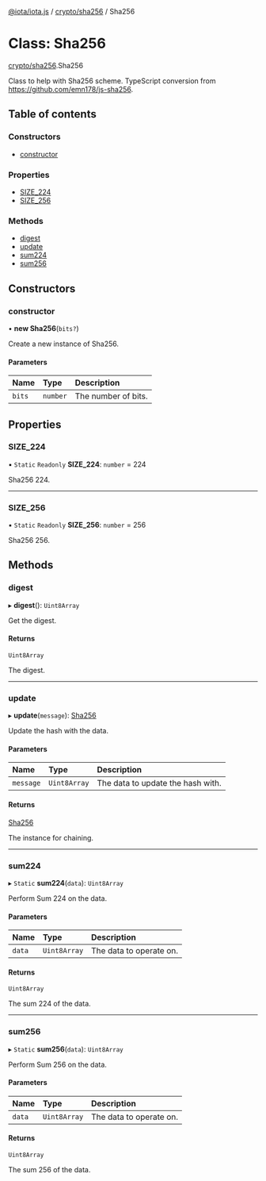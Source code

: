 [@iota/iota.js](../README.md) / [crypto/sha256](../modules/crypto_sha256.md) / Sha256

# Class: Sha256

[crypto/sha256](../modules/crypto_sha256.md).Sha256

Class to help with Sha256 scheme.
TypeScript conversion from https://github.com/emn178/js-sha256.

## Table of contents

### Constructors

- [constructor](crypto_sha256.sha256.md#constructor)

### Properties

- [SIZE\_224](crypto_sha256.sha256.md#size_224)
- [SIZE\_256](crypto_sha256.sha256.md#size_256)

### Methods

- [digest](crypto_sha256.sha256.md#digest)
- [update](crypto_sha256.sha256.md#update)
- [sum224](crypto_sha256.sha256.md#sum224)
- [sum256](crypto_sha256.sha256.md#sum256)

## Constructors

### constructor

• **new Sha256**(`bits?`)

Create a new instance of Sha256.

#### Parameters

| Name | Type | Description |
| :------ | :------ | :------ |
| `bits` | `number` | The number of bits. |

## Properties

### SIZE\_224

▪ `Static` `Readonly` **SIZE\_224**: `number` = 224

Sha256 224.

___

### SIZE\_256

▪ `Static` `Readonly` **SIZE\_256**: `number` = 256

Sha256 256.

## Methods

### digest

▸ **digest**(): `Uint8Array`

Get the digest.

#### Returns

`Uint8Array`

The digest.

___

### update

▸ **update**(`message`): [Sha256](crypto_sha256.sha256.md)

Update the hash with the data.

#### Parameters

| Name | Type | Description |
| :------ | :------ | :------ |
| `message` | `Uint8Array` | The data to update the hash with. |

#### Returns

[Sha256](crypto_sha256.sha256.md)

The instance for chaining.

___

### sum224

▸ `Static` **sum224**(`data`): `Uint8Array`

Perform Sum 224 on the data.

#### Parameters

| Name | Type | Description |
| :------ | :------ | :------ |
| `data` | `Uint8Array` | The data to operate on. |

#### Returns

`Uint8Array`

The sum 224 of the data.

___

### sum256

▸ `Static` **sum256**(`data`): `Uint8Array`

Perform Sum 256 on the data.

#### Parameters

| Name | Type | Description |
| :------ | :------ | :------ |
| `data` | `Uint8Array` | The data to operate on. |

#### Returns

`Uint8Array`

The sum 256 of the data.
